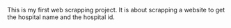 This is my first web scrapping project. It is about scrapping a website to get the hospital name and the hospital id. 
